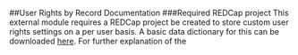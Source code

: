 ##User Rights by Record Documentation
###Required REDCap project
This external module requires a REDCap project be created to store custom user rights settings on a per user basis. A basic data dictionary for this can be downloaded <a href='?prefix=vanderbilt_userrightsbyrecord&page=UserRightsModuleSettings_DataDictionary.csv' download='UserRightsModuleSettings_DataDictionary.csv'>here</a>. For further explanation of the